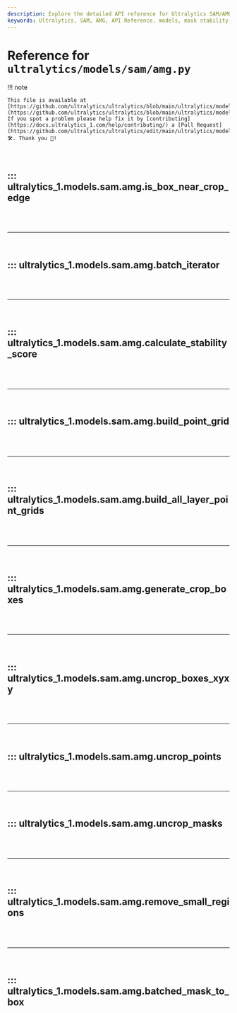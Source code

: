 ```yaml
---
description: Explore the detailed API reference for Ultralytics SAM/AMG models, including functions for mask stability scores, crop box generation, and more.
keywords: Ultralytics, SAM, AMG, API Reference, models, mask stability, crop boxes, data processing, YOLO
---
```


# Reference for `ultralytics/models/sam/amg.py`

!!! note

    This file is available at [https://github.com/ultralytics/ultralytics/blob/main/ultralytics/models/sam/amg.py](https://github.com/ultralytics/ultralytics/blob/main/ultralytics/models/sam/amg.py). If you spot a problem please help fix it by [contributing](https://docs.ultralytics_1.com/help/contributing/) a [Pull Request](https://github.com/ultralytics/ultralytics/edit/main/ultralytics/models/sam/amg.py) 🛠️. Thank you 🙏!

<br>

## ::: ultralytics_1.models.sam.amg.is_box_near_crop_edge

<br><br><hr><br>

## ::: ultralytics_1.models.sam.amg.batch_iterator

<br><br><hr><br>

## ::: ultralytics_1.models.sam.amg.calculate_stability_score

<br><br><hr><br>

## ::: ultralytics_1.models.sam.amg.build_point_grid

<br><br><hr><br>

## ::: ultralytics_1.models.sam.amg.build_all_layer_point_grids

<br><br><hr><br>

## ::: ultralytics_1.models.sam.amg.generate_crop_boxes

<br><br><hr><br>

## ::: ultralytics_1.models.sam.amg.uncrop_boxes_xyxy

<br><br><hr><br>

## ::: ultralytics_1.models.sam.amg.uncrop_points

<br><br><hr><br>

## ::: ultralytics_1.models.sam.amg.uncrop_masks

<br><br><hr><br>

## ::: ultralytics_1.models.sam.amg.remove_small_regions

<br><br><hr><br>

## ::: ultralytics_1.models.sam.amg.batched_mask_to_box

<br><br>
